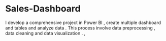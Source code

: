 # Sales-Dashboard
I develop a comprehensive project in Power BI , create multiple dashboard and tables and analyze data . This process involve data preprocessing , data cleaning and data visualization . , 
